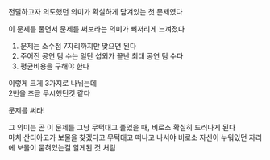 전달하고자 의도했던 의미가 확실하게 담겨있는 첫 문제였다   

이 문제를 풀면서 문제를 써보라는 의미가 뼈저리게 느껴졌다   

1. 문제는 소수점 7자리까지만 맞으면 된다
2. 주어진 공연 팀 수는 일단 섭외가 끝난 최대 공연 팀 수다
3. 평균비용을 구해야 한다   

이렇게 크게 3가지로 나뉘는데   
2번을 조금 무시했던것 같다   

문제를 써라!   

그 의미는 곧 이 문제를 그냥 무턱대고 풀었을 때, 비로소 확실히 드러나게 된다   
마치 산티아고가 보물을 찾겠다고 무턱대고 떠나고 나서야 비로소 자신이 누워있던 자리에 보물이 묻혀있는걸 알게된 것 처럼    